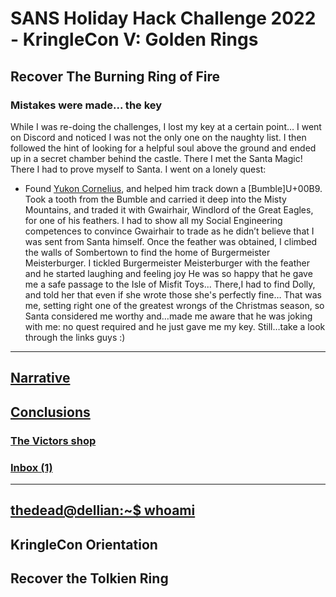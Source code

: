 # SANS Holiday Hack Challenge 2022 - KringleCon V: Golden Rings
## Recover The Burning Ring of Fire
### Mistakes were made... the key
While I was re-doing the challenges, I lost my key at a certain point… I went on Discord and noticed I was not the only one on the naughty list. I then followed the hint of looking for a helpful soul above the ground and ended up in a secret chamber behind the castle. There I met the Santa Magic!
There I had to prove myself to Santa. I went on a lonely quest:
* Found [Yukon Cornelius](), and helped him track down a [Bumble]U+00B9.
Took a tooth from the Bumble and carried it deep into the Misty Mountains, and traded it with Gwairhair, Windlord of the Great Eagles, for one of his feathers.
I had to show all my Social Engineering competences to convince Gwairhair to trade as he didn’t believe that I was sent from Santa himself.
Once the feather was obtained, I climbed the walls of Sombertown to find the home of Burgermeister Meisterburger.
I tickled Burgermeister Meisterburger with the feather and he started laughing and feeling joy
He was so happy that he gave me a safe passage to the Isle of Misfit Toys...
There,I had to find Dolly, and told her that even if she wrote those she's perfectly fine…
That was me, setting right one of the greatest wrongs of the Christmas season, so Santa considered me worthy and…made me aware that he was joking with me: no quest required and he just gave me my key. Still…take a look through the links guys :)

---
## [Narrative](/README.md#narrative)
## [Conclusions](/README.md#conclusions)
### [The Victors shop](/README.md#the-victors-shop)
### [Inbox (1)](/README.md#inbox-1)
---
## [thedead@dellian:~$ whoami](/README.md#thedeaddellian-whoami)
## KringleCon Orientation
## Recover the Tolkien Ring